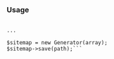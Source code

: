 ### Usage

```use Useless\Sitemap\Generator;

...

$sitemap = new Generator(array);
$sitemap->save(path);```
